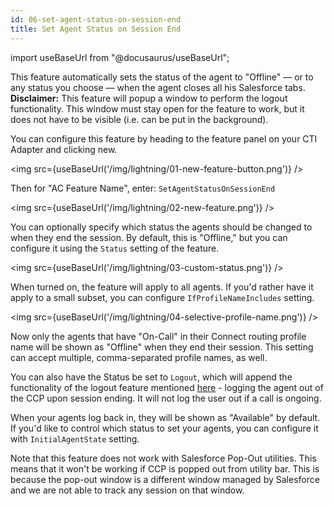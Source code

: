 ```yaml
---
id: 06-set-agent-status-on-session-end
title: Set Agent Status on Session End
---
```


import useBaseUrl from "@docusaurus/useBaseUrl";

This feature automatically sets the status of the agent to "Offline" –– or to any status you choose –– when the agent closes all his Salesforce tabs. **Disclaimer:** This feature will popup a window to perform the logout functionality. This window must stay open for the feature to work, but it does not have to be visible (i.e. can be put in the background).

You can configure this feature by heading to the feature panel on your CTI Adapter and clicking new.

<img src={useBaseUrl('/img/lightning/01-new-feature-button.png')} />

Then for "AC Feature Name", enter: `SetAgentStatusOnSessionEnd`

<img src={useBaseUrl('/img/lightning/02-new-feature.png')} />

You can optionally specify which status the agents should be changed to when they end the session. By default, this is "Offline," but you can configure it using the `Status` setting of the feature.

<img src={useBaseUrl('/img/lightning/03-custom-status.png')} />

When turned on, the feature will apply to all agents. If you'd rather have it apply to a small subset, you can configure `IfProfileNameIncludes` setting.

<img src={useBaseUrl('/img/lightning/04-selective-profile-name.png')} />

Now only the agents that have "On-Call" in their Connect routing profile name will be shown as "Offline" when they end their session. This setting can accept multiple, comma-separated profile names, as well.

You can also have the Status be set to `Logout`, which will append the functionality of the logout feature mentioned [here](/docs/lightning/02-installation/01-installing-package-from-appexchange) - logging the agent out of the CCP upon session ending. It will not log the user out if a call is ongoing.

When your agents log back in, they will be shown as "Available" by default. If you'd like to control which status to set your agents, you can configure it with `InitialAgentState` setting.

Note that this feature does not work with Salesforce Pop-Out utilities. This means that it won't be working if CCP is popped out from utility bar. This is because the pop-out window is a different window managed by Salesforce and we are not able to track any session on that window.
